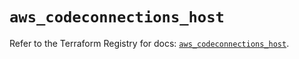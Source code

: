 # `aws_codeconnections_host`

Refer to the Terraform Registry for docs: [`aws_codeconnections_host`](https://registry.terraform.io/providers/hashicorp/aws/5.95.0/docs/resources/codeconnections_host).
